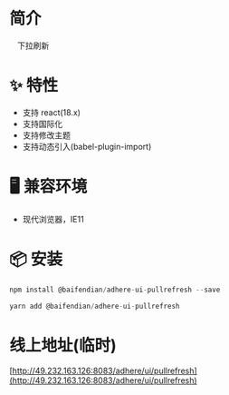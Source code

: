 # 简介
&ensp;&ensp;下拉刷新

# ✨ 特性
- 支持 react(18.x)
- 支持国际化
- 支持修改主题
- 支持动态引入(babel-plugin-import)

# 🖥 兼容环境
- 现代浏览器，IE11

# 📦 安装
```javascript
npm install @baifendian/adhere-ui-pullrefresh --save
``` 

```javascript
yarn add @baifendian/adhere-ui-pullrefresh
```

# 线上地址(临时)
[http://49.232.163.126:8083/adhere/ui/pullrefresh](http://49.232.163.126:8083/adhere/ui/pullrefresh)

